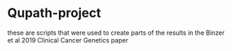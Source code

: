 # Qupath-project

these are scripts that were used to create parts of the results in the Binzer et al 2019 Clinical Cancer Genetics paper 
